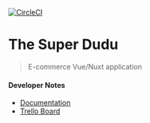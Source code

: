 [![CircleCI](https://circleci.com/gh/brucemakallan/The-Super-Dudu.svg?style=svg)](https://circleci.com/gh/brucemakallan/The-Super-Dudu)

# The Super Dudu

> E-commerce Vue/Nuxt application

#### Developer Notes
- [Documentation](https://docs.google.com/document/d/11Ho428M-SvDin6ykidQNYkH_KSscOnH85Mrw-339cAE/edit#heading=h.zcazox64u48u)
- [Trello Board](https://trello.com/b/CKzTOI4c/the-super-dudu-vue)
